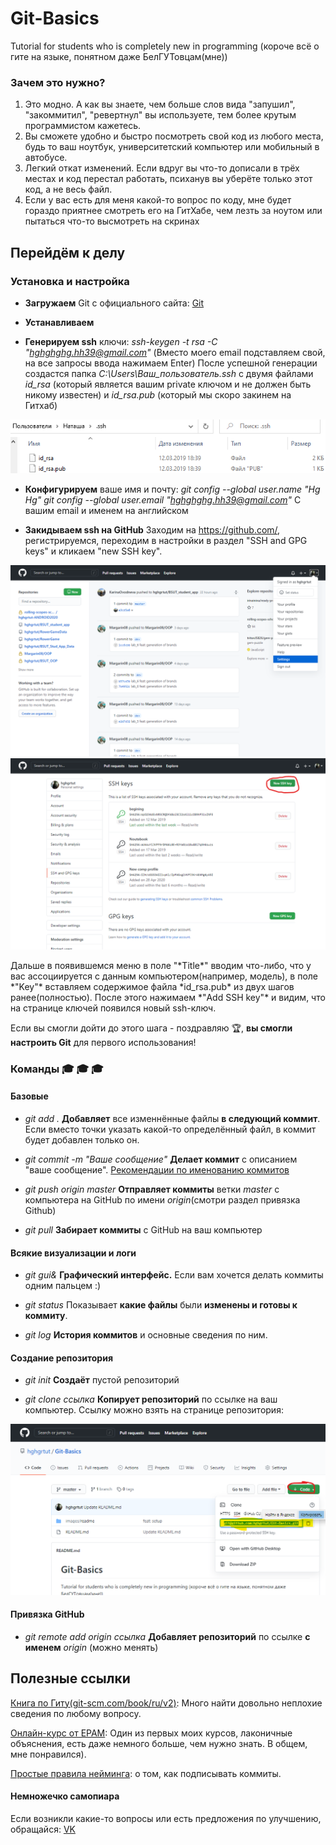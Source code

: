 # Git-Basics
Tutorial for students who is completely new in programming (короче всё о гите на языке, понятном даже БелГУТовцам(мне))

### Зачем это нужно?
1) Это модно. А как вы знаете, чем больше слов вида "запушил", "закоммитил", "ревертнул" вы используете, тем более крутым программистом кажетесь.
2) Вы сможете удобно и быстро посмотреть свой код из любого места, будь то ваш ноутбук, университетский компьютер или мобильный в автобусе.
3) Легкий откат изменений. Если вдруг вы что-то дописали в трёх местах и код перестал работать, психанув вы уберёте только этот код, а не весь файл.
4) Если у вас есть для меня какой-то вопрос по коду, мне будет гораздо приятнее смотреть его на ГитХабе, чем лезть за ноутом или пытаться что-то высмотреть на скринах

## Перейдём к делу

### Установка и настройка

- **Загружаем** Git с официального сайта: [Git](http://git-scm.com/downloads)

- **Устанавливаем**

- **Генерируем ssh** ключи: *ssh-keygen -t rsa -C "hghghghg.hh39@gmail.com"*
(Вместо моего email подставляем свой, на все запросы ввода нажимаем Enter)
После успешной генерации создастся папка *C:\\Users\Ваш_пользователь\.ssh* с двумя файлами *id_rsa* (который является вашим private ключом и не должен быть никому известен) и *id_rsa.pub* (который мы скоро закинем на Гитхаб)
<img alt="Generated ssh keys" src="/images/readme/ssh-files.png"/>

- **Конфигурируем** ваше имя и почту:
*git config --global user.name "Hg Hg"
git config --global user.email "hghghghg.hh39@gmail.com"*
С вашим email и именем на английском

- **Закидываем ssh на GitHub**
Заходим на https://github.com/, регистрируемся, переходим в настройки в раздел "SSH and GPG keys" и кликаем "new SSH key".
<p><img alt="Settings from main screen" src="/images/readme/way-to-settings.png"/><img alt="SSH keys menu" src="/images/readme/keys-menu.png"/></p>
Дальше в появившемся меню в поле "*Title*" вводим что-либо, что у вас ассоциируется с данным компьютером(например, модель), в поле *"Key"* вставляем содержимое файла *id_rsa.pub* из двух шагов ранее(полностью). После этого нажимаем *"Add SSH key"* и видим, что на странице ключей появился новый ssh-ключ.

Если вы смогли дойти до этого шага - поздравляю :trophy:, **вы смогли настроить Git** для первого использования!

### Команды :mortar_board: :mortar_board: :mortar_board:

#### Базовые

- *git add .* **Добавляет** все изменнённые файлы **в следующий коммит**. Если вместо точки указать какой-то определённый файл, в коммит будет добавлен только он.

- *git commit -m "Ваше сообщение"* **Делает коммит** с описанием "ваше сообщение". [Рекомендации по именованию коммитов](https://docs.rs.school/#/en/git-convention)

- *git push origin master* **Отправляет коммиты** ветки *master* с компьютера на GitHub по имени *origin*(смотри раздел привязка Github)

- *git pull* **Забирает коммиты** c GitHub на ваш компьютер

#### Всякие визуализации и логи

- *git gui&* **Графический интерфейс.** Если вам хочется делать коммиты одним пальцем :)

- *git status* Показывает **какие файлы** были **изменены и готовы к коммиту**.

- *git log* **История коммитов** и основные сведения по ним.

#### Создание репозитория

- *git init* **Создаёт** пустой репозиторий

- *git clone ссылка* **Копирует репозиторий** по ссылке на ваш компьютер. Ссылку можно взять на странице репозитория:
<p><img alt="How to get link to the repository" src="/images/readme/repository-link.png"/></p>

#### Привязка GitHub

- *git remote add origin ссылка* **Добавляет репозиторий** по ссылке **с именем** *origin* (можно менять)

## Полезные ссылки

[Книга по Гиту(git-scm.com/book/ru/v2)](https://git-scm.com/book/ru/v2): Много найти довольно неплохие сведения по любому вопросу.

[Онлайн-курс от ЕРАМ](https://learn.epam.com/detailsPage?id=601f195a-d408-4439-a16d-0630ed2a412e): Один из первых моих курсов, лаконичные объяснения, есть даже немного больше, чем нужно знать. В общем, мне понравился).

[Простые правила нейминга](https://docs.rs.school/#/en/git-convention): о том, как подписывать коммиты.

#### Немножечко самопиара

Если возникли какие-то вопросы или есть предложения по улучшению, обращайся: [VK](https://vk.com/sasha_klass_2001)